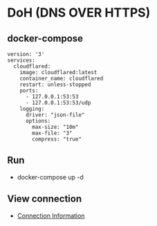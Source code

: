 # DoH (DNS OVER HTTPS)

## docker-compose
```
version: '3'
services:
  cloudflared:
    image: cloudflared:latest
    container_name: cloudflared
    restart: unless-stopped
    ports:
      - 127.0.0.1:53:53
      - 127.0.0.1:53:53/udp
    logging:
      driver: "json-file"
      options:
        max-size: "10m"
        max-file: "3"
        compress: "true"
```

## Run
- docker-compose up -d  

## View connection
- [Connection Information](https://1.1.1.1/help)
